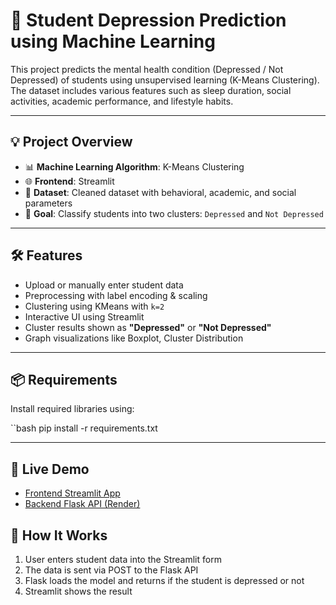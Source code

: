# 🧠 Student Depression Prediction using Machine Learning

This project predicts the mental health condition (Depressed / Not Depressed) of students using unsupervised learning (K-Means Clustering). The dataset includes various features such as sleep duration, social activities, academic performance, and lifestyle habits.

---

## 💡 Project Overview

- 📊 **Machine Learning Algorithm**: K-Means Clustering
- 🌐 **Frontend**: Streamlit
- 📁 **Dataset**: Cleaned dataset with behavioral, academic, and social parameters
- 🎯 **Goal**: Classify students into two clusters: `Depressed` and `Not Depressed`

---

## 🛠 Features

- Upload or manually enter student data
- Preprocessing with label encoding & scaling
- Clustering using KMeans with `k=2`
- Interactive UI using Streamlit
- Cluster results shown as **"Depressed"** or **"Not Depressed"**
- Graph visualizations like Boxplot, Cluster Distribution

---

## 📦 Requirements

Install required libraries using:

``bash
pip install -r requirements.txt

---

## 🔗 Live Demo
- [Frontend Streamlit App](https://student-depression-predictor-clustering.streamlit.app/)
- [Backend Flask API (Render)](https://student-depression-predictor-6hk7.onrender.com/)

## 📌 How It Works
1. User enters student data into the Streamlit form
2. The data is sent via POST to the Flask API
3. Flask loads the model and returns if the student is depressed or not
4. Streamlit shows the result

